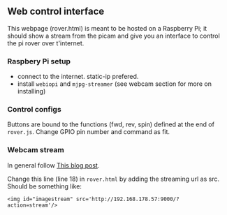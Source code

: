 ## Web control interface

This webpage (rover.html) is meant to be hosted on a Raspberry Pi; it should show a stream from the picam and give you an interface to control the pi rover over t'internet. 

### Raspbery Pi setup
- connect to the internet. static-ip prefered. 
- install `webiopi` and `mjpg-streamer` (see webcam section for more on installing)

### Control configs

Buttons are bound to the functions (fwd, rev, spin) defined at the end of `rover.js`. Change GPIO pin number and command as fit.

### Webcam stream 

In general follow [This blog post](https://medium.com/@sandeeparneja/streaming-images-from-raspberrypi-to-an-html-website-77802e5cedee).

Change this line (line 18) in `rover.html` by adding the streaming url as src. Should be something like:

`<img id="imagestream" src='http://192.168.178.57:9000/?action=stream'/>`